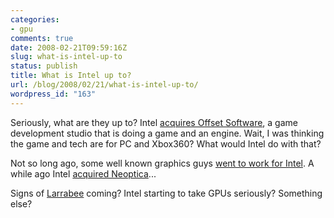 ```yaml
---
categories:
- gpu
comments: true
date: 2008-02-21T09:59:16Z
slug: what-is-intel-up-to
status: publish
title: What is Intel up to?
url: /blog/2008/02/21/what-is-intel-up-to/
wordpress_id: "163"
---
```


Seriously, what are they up to? Intel [acquires Offset Software](http://www.projectoffset.com/news.php), a game development studio that is doing a game and an engine. Wait, I was thinking the game and tech are for PC and Xbox360? What would Intel do with that?

Not so long ago, some well known graphics guys [went to work for Intel](http://www.beyond3d.com/content/news/557). A while ago Intel [acquired Neoptica](http://www.beyond3d.com/content/news/534)...

Signs of [Larrabee][1] coming? Intel starting to take GPUs seriously? Something else?

[1]: http://en.wikipedia.org/wiki/Larrabee_(GPU)
